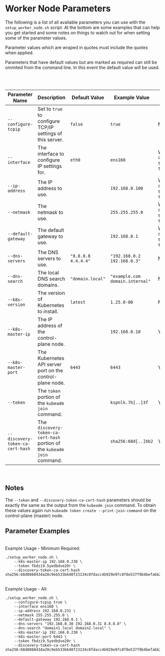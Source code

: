 # Worker Node Parameters
The following is a list of all available parameters you can use with the `setup_worker_node.sh` script. At the bottom are some examples that can help you get started and some notes on things to watch out for when setting some of the parameter values. 

Parameter values which are wraped in quotes must include the quotes when applied.

Parameters that have default values but are marked as required can still be ommited from the command line. In this event the default value will be used.

<br>
<br>

|Parameter Name|Description|Default Value|Example Value|Required|
|--- |--- |--- |--- |--- |
|`--configure-tcpip`|Set to `true` to configure TCP/IP settings of this server.|`false`|`true`|No|
|`--interface`|The interface to configure IP settings for.|`eth0`|`ens160`|When `--configure-tcpip` is `true`|
|`--ip-address`|The IP address to use.||`192.168.0.100`|When `--configure-tcpip` is `true`|
|`--netmask`|The netmask to use.||`255.255.255.0`|When `--configure-tcpip` is `true`|
|`--default-gateway`|The default gateway to use.||`192.168.0.1`|When `--configure-tcpip` is `true`|
|`--dns-servers`|The DNS servers to use.|`"8.8.8.8 4.4.4.4"`|`"192.168.0.2 192.168.0.3"`|No|
|`--dns-search`|The local DNS search domains.|`"domain.local"`|`"example.com domain.internal"`|No|
|`--k8s-version`|The version of Kubernetes to install.|`latest`|`1.25.0-00`|No|
|`--k8s-master-ip`|The IP address of the control-plane node.||`192.168.0.10`|Yes|
|`--k8s-master-port`|The Kubernetes API server port on the control-plane node.|`6443`|`6443`|Yes|
|`--token`|The `token` portion of the `kubeadm join` command.||`kspnlk.7h[..]3f`|Yes|
|`--discovery-token-ca-cert-hash`|The `discovery-token-ca-cert-hash` portion of the `kubeadm join` command.||`sha256:68d[..]bb2`|Yes|

<br>

## Notes

The `--token` and `--discovery-token-ca-cert-hash` parameters should be exactly the same as the output from the `kubeadm join` command. To obtain these values again run `kubeadm token create --print-join-command` on the control-plane (master) node.

## Parameter Examples

<br>
Example Usage - Minimum Required:

```
./setup_worker_node.sh \
    --k8s-master-ip 192.168.0.230 \    
    --token fbdzi9.5yedbdve20r \
    --discovery-token-ca-cert-hash sha256:68d0860434a20c9eb533b640f23134c0fdacc4b929e97c8f8e537f9b4befabb2 
```

<br>
Example Usage - All:

```
./setup_worker_node.sh \
    --configure-tcpip true \
    --interface ens160 \
    --ip-address 192.168.0.231 \
    --netmask 255.255.255.0 \
    --default-gateway 192.168.0.1 \
    --dns-servers "192.168.0.30 192.168.0.31 8.8.8.8" \
    --dns-search "domain1.local domain2.local" \
    --k8s-master-ip 192.168.0.230 \
    --k8s-master-port 6443 \
    --token fbdzi9.5yedbdve20r \
    --discovery-token-ca-cert-hash sha256:68d0860434a20c9eb533b640f23134c0fdacc4b929e97c8f8e537f9b4befabb2 
```